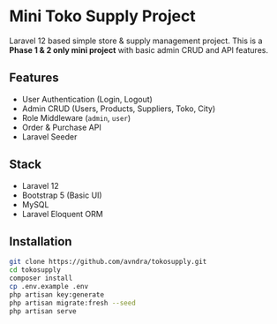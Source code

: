 # Mini Toko Supply Project

Laravel 12 based simple store & supply management project. This is a **Phase 1 & 2 only mini project** with basic admin CRUD and API features.

## Features
- User Authentication (Login, Logout)
- Admin CRUD (Users, Products, Suppliers, Toko, City)
- Role Middleware (`admin`, `user`)
- Order & Purchase API
- Laravel Seeder

## Stack
- Laravel 12
- Bootstrap 5 (Basic UI)
- MySQL
- Laravel Eloquent ORM

## Installation
```bash
git clone https://github.com/avndra/tokosupply.git
cd tokosupply
composer install
cp .env.example .env
php artisan key:generate
php artisan migrate:fresh --seed
php artisan serve
```
